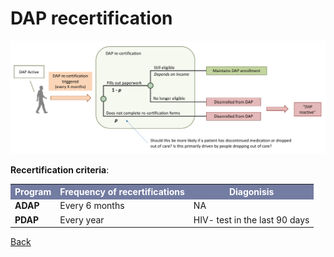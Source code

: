 
# DAP recertification

![enroll](figures/DAPrecert.png)

**Recertification criteria**: 
<table>
<tr><th bgcolor="#737CA1"><font COLOR="#FFFFFF"><strong>Program</strong></font></th><th bgcolor="#737CA1"><font COLOR="#FFFFFF"><strong>Frequency of recertifications</strong></font></th><th bgcolor="#737CA1"><font COLOR="#FFFFFF"><strong>Diagonisis</strong></font></th></tr>

<tr><td><b>ADAP</b></td><td>Every 6 months</td><td>NA</td></tr>

<tr><td><b>PDAP</b></td><td>Every year</td><td>HIV- test in the last 90 days</td></tr>
</table>

<a href="ModuleSum.md#DAPrecert">Back</a>